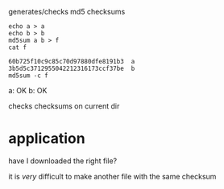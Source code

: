 generates/checks md5 checksums

    echo a > a
    echo b > b
    md5sum a b > f
    cat f

    60b725f10c9c85c70d97880dfe8191b3  a
    3b5d5c3712955042212316173ccf37be  b
    md5sum -c f

a: OK
b: OK

checks checksums on current dir

# application

have I downloaded the right file?

it is *very* difficult to make another file
with the same checksum
